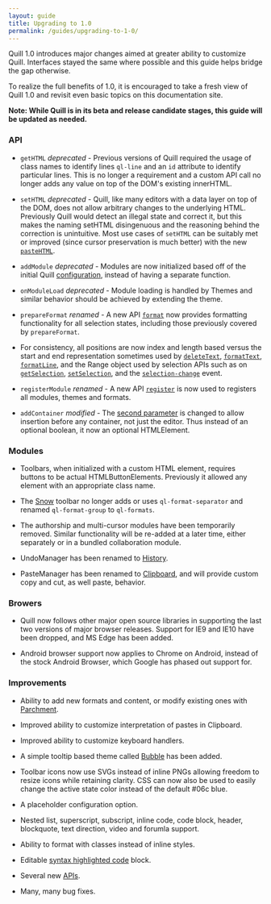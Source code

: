 ```yaml
---
layout: guide
title: Upgrading to 1.0
permalink: /guides/upgrading-to-1-0/
---
```


Quill 1.0 introduces major changes aimed at greater ability to customize Quill. Interfaces stayed the same where possible and this guide helps bridge the gap otherwise.

To realize the full benefits of 1.0, it is encouraged to take a fresh view of Quill 1.0 and revisit even basic topics on this documentation site.

**Note: While Quill is in its beta and release candidate stages, this guide will be updated as needed.**


### API

- `getHTML` *deprecated* - Previous versions of Quill required the usage of class names to identify lines `ql-line` and an `id` attribute to identify particular lines. This is no longer a requirement and a custom API call no longer adds any value on top of the DOM's existing innerHTML.

- `setHTML` *deprecated* - Quill, like many editors with a data layer on top of the DOM, does not allow arbitrary changes to the underlying HTML. Previously Quill would detect an illegal state and correct it, but this makes the naming setHTML disingenuous and the reasoning behind the correction is unintuitive. Most use cases of `setHTML` can be suitably met or improved (since cursor preservation is much better) with the new [`pasteHTML`](/docs/api/#pastehtml).

- `addModule` *deprecated* - Modules are now initialized based off of the initial Quill [configuration](/docs/configuration/), instead of having a separate function.

- `onModuleLoad` *deprecated* - Module loading is handled by Themes and similar behavior should be achieved by extending the theme.

- `prepareFormat` *renamed* - A new API [`format`](/docs/api/#format) now provides formatting functionality for all selection states, including those previously covered by `prepareFormat`.

- For consistency, all positions are now index and length based versus the start and end representation sometimes used by [`deleteText`](/docs/api/#deletetext), [`formatText`](/docs/api/#formattext), [`formatLine`](/docs/api/#formatline), and the Range object used by selection APIs such as on [`getSelection`](/docs/api/#getselection), [`setSelection`](/docs/api/#setselection), and the [`selection-change`](/docs/api/#selection-change) event.

- `registerModule` *renamed* - A new API [`register`](/docs/api/#register) is now used to registers all modules, themes and formats.

- `addContainer` *modified* - The [second parameter](/docs/api/#addcontainer) is changed to allow insertion before any container, not just the editor. Thus instead of an optional boolean, it now an optional HTMLElement.


### Modules

- Toolbars, when initialized with a custom HTML element, requires buttons to be actual HTMLButtonElements. Previously it allowed any element with an appropriate class name.

- The [Snow](/docs/themes/snow/) toolbar no longer adds or uses `ql-format-separator` and renamed `ql-format-group` to `ql-formats`.

- The authorship and multi-cursor modules have been temporarily removed. Similar functionality will be re-added at a later time, either separately or in a bundled collaboration module.

- UndoManager has been renamed to [History](/docs/modules/history/).

- PasteManager has been renamed to [Clipboard](/docs/modules/clipboard/), and will provide custom copy and cut, as well paste, behavior.


### Browers

- Quill now follows other major open source libraries in supporting the last two versions of major browser releases. Support for IE9 and IE10 have been dropped, and MS Edge has been added.

- Android browser support now applies to Chrome on Android, instead of the stock Android Browser, which Google has phased out support for.


### Improvements

- Ability to add new formats and content, or modify existing ones with [Parchment](/guides/building-on-parchment/).

- Improved ability to customize interpretation of pastes in Clipboard.

- Improved ability to customize keyboard handlers.

- A simple tooltip based theme called [Bubble](/docs/themes/bubble/) has been added.

- Toolbar icons now use SVGs instead of inline PNGs allowing freedom to resize icons while retaining clarity. CSS can now also be used to easily change the active state color instead of the default #06c blue.

- A placeholder configuration option.

- Nested list, superscript, subscript, inline code, code block, header, blockquote, text direction, video and forumla support.

- Ability to format with classes instead of inline styles.

- Editable [syntax highlighted code](/docs/modules/code-highlighter/) block.

- Several new [APIs](/docs/api/).

- Many, many bug fixes.

